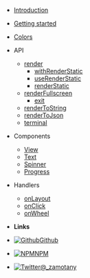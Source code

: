 - [Introduction](introduction)
- [Getting started](getting-started)
- [Colors](colors)

- API
  - [render](api/render)
    - [withRenderStatic](api/with-render-static)
    - [useRenderStatic](api/use-render-static)
    - [renderStatic](api/render-static)
  - [renderFullscreen](api/render-fullscreen)
    - [exit](api/exit)
  - [renderToString](api/render-to-string)
  - [renderToJson](api/render-to-json)
  - [terminal](api/terminal)

- Components

  - [View](components/view)
  - [Text](components/text)
  - [Spinner](components/spinner)
  - [Progress](components/progress)

- Handlers

  - [onLayout](handlers/on-layout)
  - [onClick](handlers/on-click)
  - [onWheel](handlers/on-wheel)

- **Links**
- [![Github](https://zamotany.github.io/react-slate/_assets/github.svg)Github](https://github.com/zamotany/react-slate)
- [![NPM](https://zamotany.github.io/react-slate/_assets/npm.svg)NPM](https://www.npmjs.com/package/@react-slate/core)
- [![Twitter](https://zamotany.github.io/react-slate/_assets/twitter.svg)@\_zamotany](http://twitter.com/_zamotany)
